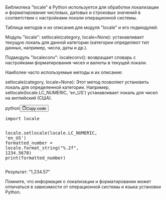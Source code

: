 <p>Библиотека "locale" в Python используется для обработки локализации и форматирования числовых,
датовых и строковых значений в соответствии с настройками локали операционной системы.</p>
<p>Таблица методов и их описания для модуля "locale" и его подмодулей:</p>
<p>Модуль "locale":
setlocale(category, locale=None): устанавливает текущую локаль для данной категории (категории определяют тип данных, например, числа, даты и др.).</p>
<p>Подмодуль "localeconv":
localeconv(): возвращает словарь с настройками форматирования чисел и валюты в текущей локали.</p>
<p>Наиболее часто используемые методы и их описание:</p>
<p>setlocale(category, locale=None): Этот метод позволяет установить локаль для определенной категории.
Например, setlocale(locale.LC_NUMERIC, 'en_US') устанавливает локаль для чисел на английский (США). </p>
<div class="code-element"><div class="lang-line"><text>python</text><button class="copy-button" id="code165b" onclick="copyCode(code165, code165b)"><svg stroke="currentColor" fill="none" stroke-width="2" viewBox="0 0 24 24" stroke-linecap="round" stroke-linejoin="round" class="h-4 w-4" height="1em" width="1em" xmlns="http://www.w3.org/2000/svg"><path d="M16 4h2a2 2 0 0 1 2 2v14a2 2 0 0 1-2 2H6a2 2 0 0 1-2-2V6a2 2 0 0 1 2-2h2"></path><rect x="8" y="2" width="8" height="4" rx="1" ry="1"></rect></svg><text>Copy code</text></button></div><div class="code" id="code165"><div class="highlight"><pre><span></span><span class="kn">import</span> <span class="nn">locale</span>

<span class="n">locale</span><span class="o">.</span><span class="n">setlocale</span><span class="p">(</span><span class="n">locale</span><span class="o">.</span><span class="n">LC_NUMERIC</span><span class="p">,</span> <span class="s1">&#39;en_US&#39;</span><span class="p">)</span>
<span class="n">formatted_number</span> <span class="o">=</span> <span class="n">locale</span><span class="o">.</span><span class="n">format_string</span><span class="p">(</span><span class="s2">&quot;</span><span class="si">%.2f</span><span class="s2">&quot;</span><span class="p">,</span> <span class="mf">1234.5678</span><span class="p">)</span>
<span class="nb">print</span><span class="p">(</span><span class="n">formatted_number</span><span class="p">)</span>
</pre></div></div></div>
<p>Результат: "1,234.57"</p>
<p>Помните, что информация о локализации и форматировании может отличаться в зависимости от операционной системы и языка установки Python.</p>